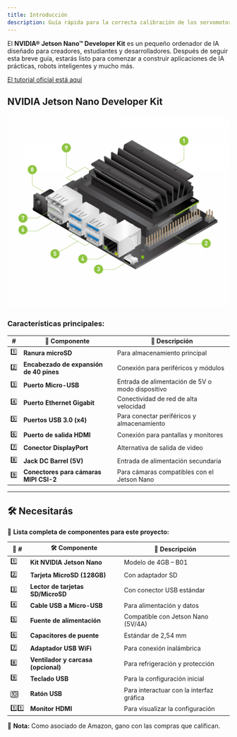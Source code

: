 ```yaml
---
title: Introducción
description: Guía rápida para la correcta calibración de los servomotores en un brazo robótico de 6 grados de libertad.
---
```



El **NVIDIA® Jetson Nano™ Developer Kit** es un pequeño ordenador de IA diseñado para creadores, estudiantes y desarrolladores. Después de seguir esta breve guía, estarás listo para comenzar a construir aplicaciones de IA prácticas, robots inteligentes y mucho más.

[ El tutorial oficial está aquí  ](https://developer.nvidia.com/embedded/learn/get-started-jetson-nano-devkit)  

## NVIDIA Jetson Nano Developer Kit  
![Brazo Robótico](../../../assets/jetson-nano-dev-kit-top-r6-HR-B01.png)
### Características principales:


| # | 🚀 **Componente** | 🌟 **Descripción** |
|----|------------------|-------------------|
| 1️⃣ | **Ranura microSD** | Para almacenamiento principal |
| 2️⃣ | **Encabezado de expansión de 40 pines** | Conexión para periféricos y módulos |
| 3️⃣ | **Puerto Micro-USB** | Entrada de alimentación de 5V o modo dispositivo |
| 4️⃣ | **Puerto Ethernet Gigabit** | Conectividad de red de alta velocidad |
| 5️⃣ | **Puertos USB 3.0 (x4)** | Para conectar periféricos y almacenamiento |
| 6️⃣ | **Puerto de salida HDMI** | Conexión para pantallas y monitores |
| 7️⃣ | **Conector DisplayPort** | Alternativa de salida de video |
| 8️⃣ | **Jack DC Barrel (5V)** | Entrada de alimentación secundaria |
| 9️⃣ | **Conectores para cámaras MIPI CSI-2** | Para cámaras compatibles con el Jetson Nano |




---

## 🛠️ Necesitarás  

📌 **Lista completa de componentes para este proyecto:**  

| 🔢 # | 🛠️ **Componente** | 📌 **Descripción** |
|----|----------------------|-----------------------------|
| 1️⃣ | **Kit NVIDIA Jetson Nano** | Modelo de 4GB – B01 |
| 2️⃣ | **Tarjeta MicroSD (128GB)** | Con adaptador SD |
| 3️⃣ | **Lector de tarjetas SD/MicroSD** | Con conector USB estándar |
| 4️⃣ | **Cable USB a Micro-USB** | Para alimentación y datos |
| 5️⃣ | **Fuente de alimentación** | Compatible con Jetson Nano (5V/4A) |
| 6️⃣ | **Capacitores de puente** | Estándar de 2,54 mm |
| 7️⃣ | **Adaptador USB WiFi** | Para conexión inalámbrica |
| 8️⃣ | **Ventilador y carcasa (opcional)** | Para refrigeración y protección |
| 9️⃣ | **Teclado USB** | Para la configuración inicial |
| 🔟 | **Ratón USB** | Para interactuar con la interfaz gráfica |
| 1️⃣1️⃣ | **Monitor HDMI** | Para visualizar la configuración |

📌 **Nota:** Como asociado de Amazon, gano con las compras que califican.  